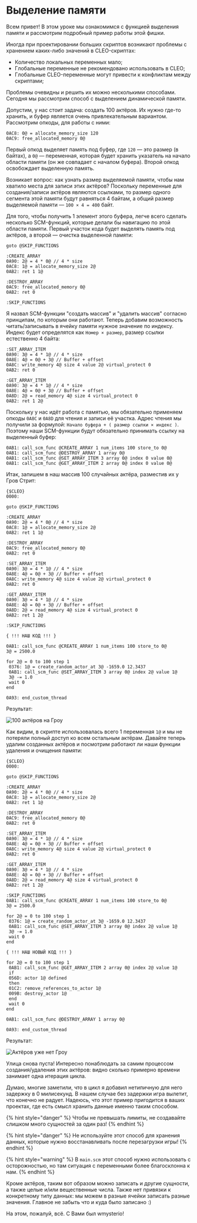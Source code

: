 # Выделение памяти

Всем привет! В этом уроке мы ознакомимся с функцией выделения памяти и рассмотрим подробный пример работы этой фишки.

Иногда при проектировании больших скриптов возникают проблемы с хранением каких-либо значений в CLEO-скриптах:

- Количество локальных переменных мало;
- Глобальные переменные не рекомендовано использовать в CLEO;
- Глобальные CLEO-переменные могут привести к конфликтам между скриптами;

Проблемы очевидны и решить их можно несколькими способами. Сегодня мы рассмотрим способ с выделением динамической памяти.

Допустим, у нас стоит задача: создать 100 актёров. Их нужно где-то хранить, и буфер является очень привлекательным вариантом. Рассмотрим опкоды, для работы с ними:

```
0AC8: 0@ = allocate_memory_size 120
0AC9: free_allocated_memory 0@
```

Первый опкод выделяет память под буфер, где `120` — это размер (в байтах), а `0@` — переменная, которая будет хранить указатель на начало области памяти (он же совпадает с началом буфера). Второй опкод освобождает выделенную память.

Возникает вопрос: как узнать размер выделяемой памяти, чтобы нам хватило места для записи этих актёров? Поскольку переменные для создания/записи актёров являются ссылками, то размер одного сегмента этой памяти будут равняться 4 байтам, а общий размер выделяемой памяти — `100 × 4 = 400` байт.

Для того, чтобы получить 1 элемент этого буфера, легче всего сделать несколько SCM-функций, которые делали бы навигацию по этой области памяти. Первый участок кода будет выделять память под актёров, а второй — очистка выделенной памяти:

```
goto @SKIP_FUNCTIONS

:CREATE_ARRAY
0A90: 2@ = 4 * 0@ // 4 * size
0AC8: 1@ = allocate_memory_size 2@
0AB2: ret 1 1@

:DESTROY_ARRAY
0AC9: free_allocated_memory 0@
0AB2: ret 0

:SKIP_FUNCTIONS
```

Я назвал SCM-функции "создать массив" и "удалить массив" согласно принципам, по которым они работают. Теперь добавим возможность читать/записывать в ячейку памяти нужное значение по индексу. Индекс будет определятся как `Номер × размер`, размер ссылки естественно 4 байта:

```
:SET_ARRAY_ITEM
0A90: 3@ = 4 * 1@ // 4 * size
0A8E: 4@ = 0@ + 3@ // Buffer + offset
0A8C: write_memory 4@ size 4 value 2@ virtual_protect 0
0AB2: ret 0

:GET_ARRAY_ITEM
0A90: 3@ = 4 * 1@ // 4 * size
0A8E: 4@ = 0@ + 3@ // Buffer + offset
0A8D: 2@ = read_memory 4@ size 4 virtual_protect 0
0AB2: ret 1 2@
```

Поскольку у нас идёт работа с памятью, мы обязательно применяем опкоды `0A8C` и `0A8D` для чтения и записи её участка. Адрес чтения мы получили за формулой: `Начало буфера + ( размер ссылки × индекс )`. Поэтому наши SCM-функции будут обязательно принимать ссылку на выделенный буфер:

```
0AB1: call_scm_func @CREATE_ARRAY 1 num_items 100 store_to 0@
0AB1: call_scm_func @DESTROY_ARRAY 1 array 0@
0AB1: call_scm_func @SET_ARRAY_ITEM 3 array 0@ index 0 value 0@
0AB1: call_scm_func @GET_ARRAY_ITEM 2 array 0@ index 0 value 0@
```

Итак, запишем в наш массив 100 случайных актёра, разместив их у Гров Стрит:

```
{$CLEO}
0000:

goto @SKIP_FUNCTIONS

:CREATE_ARRAY
0A90: 2@ = 4 * 0@ // 4 * size
0AC8: 1@ = allocate_memory_size 2@
0AB2: ret 1 1@

:DESTROY_ARRAY
0AC9: free_allocated_memory 0@
0AB2: ret 0

:SET_ARRAY_ITEM
0A90: 3@ = 4 * 1@ // 4 * size
0A8E: 4@ = 0@ + 3@ // Buffer + offset
0A8C: write_memory 4@ size 4 value 2@ virtual_protect 0
0AB2: ret 0

:GET_ARRAY_ITEM
0A90: 3@ = 4 * 1@ // 4 * size
0A8E: 4@ = 0@ + 3@ // Buffer + offset
0A8D: 2@ = read_memory 4@ size 4 virtual_protect 0
0AB2: ret 1 2@

:SKIP_FUNCTIONS

{ !!! НАШ КОД !!! }

0AB1: call_scm_func @CREATE_ARRAY 1 num_items 100 store_to 0@
3@ = 2500.0

for 2@ = 0 to 100 step 1
 0376: 1@ = create_random_actor_at 3@ -1659.0 12.3437
 0AB1: call_scm_func @SET_ARRAY_ITEM 3 array 0@ index 2@ value 1@
 3@ -= 1.0
 wait 0
end

0A93: end_custom_thread
```

Результат:

![100 актёров на Гроу](https://github.com/wmysterio/scm-scripting-lessons/raw/resources/_pu/2/24368649.png)

Как видим, в скрипте использовалась всего 1 переменная `1@` и мы не потеряли полный доступ ко всем остальным актёрам. Давайте теперь удалим созданных актёров и посмотрим работают ли наши функции удаления и очищения памяти:

```
{$CLEO}
0000:

goto @SKIP_FUNCTIONS

:CREATE_ARRAY
0A90: 2@ = 4 * 0@ // 4 * size
0AC8: 1@ = allocate_memory_size 2@
0AB2: ret 1 1@

:DESTROY_ARRAY
0AC9: free_allocated_memory 0@
0AB2: ret 0

:SET_ARRAY_ITEM
0A90: 3@ = 4 * 1@ // 4 * size
0A8E: 4@ = 0@ + 3@ // Buffer + offset
0A8C: write_memory 4@ size 4 value 2@ virtual_protect 0
0AB2: ret 0

:GET_ARRAY_ITEM
0A90: 3@ = 4 * 1@ // 4 * size
0A8E: 4@ = 0@ + 3@ // Buffer + offset
0A8D: 2@ = read_memory 4@ size 4 virtual_protect 0
0AB2: ret 1 2@

:SKIP_FUNCTIONS
0AB1: call_scm_func @CREATE_ARRAY 1 num_items 100 store_to 0@
3@ = 2500.0

for 2@ = 0 to 100 step 1
 0376: 1@ = create_random_actor_at 3@ -1659.0 12.3437
 0AB1: call_scm_func @SET_ARRAY_ITEM 3 array 0@ index 2@ value 1@
 3@ -= 1.0
 wait 0
end

{ !!! НАШ НОВЫЙ КОД !!! }

for 2@ = 0 to 100 step 1
 0AB1: call_scm_func @GET_ARRAY_ITEM 2 array 0@ index 2@ value 1@
 if 
 056D: actor 1@ defined
 then
 01C2: remove_references_to_actor 1@ 
 009B: destroy_actor 1@
 end
 wait 0
end 
 
0AB1: call_scm_func @DESTROY_ARRAY 1 array 0@ 

0A93: end_custom_thread
```

Результат:

![Актёров уже нет Гроу](https://github.com/wmysterio/scm-scripting-lessons/raw/resources/_pu/2/57559530.png)

Улица снова пуста! Интересно понаблюдать за самим процессом создания/удаления этих актёров: видно сколько примерно времени занимает одна итерация цикла.

Думаю, многие заметили, что в цикл я добавил нетипичную для него задержку в 0 милисекунд. В нашем случае без задержки игра вылетит, что конечно не радует. Надеюсь, что этот пример пригодится в ваших проектах, где есть смысл хранить данные именно таким способом.

{% hint style="danger" %} Чтобы не превышать лимиты, не создавайте слишком много сущностей за один раз! {% endhint %}

{% hint style="danger" %} Не используйте этот способ для хранения данных, которые нужно восстанавливать после перезагрузки игры! {% endhint %}

{% hint style="warning" %} В `main.scm` этот способ нужно использовать с осторожностью, но там ситуация с переменными более благосклонна к нам. {% endhint %}

Кроме актёров, таким вот образом можно записать и другие сущности, а также целые и/или вещественные числа. Также нет привязки к конкретному типу данных: мы можем в разные ячейки записать разные значения. Главное не забыть что и куда было записано :)

На этом, пожалуй, всё. С Вами был wmysterio!
